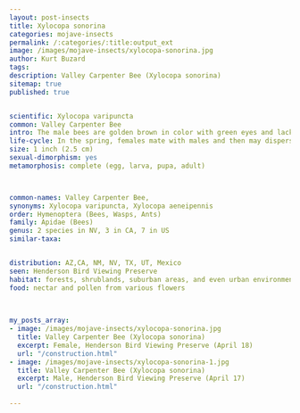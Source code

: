 ```yaml
---
layout: post-insects
title: Xylocopa sonorina
categories: mojave-insects
permalink: /:categories/:title:output_ext
image: /images/mojave-insects/xylocopa-sonorina.jpg
author: Kurt Buzard
tags: 
description: Valley Carpenter Bee (Xylocopa sonorina)
sitemap: true
published: true


scientific: Xylocopa varipuncta
common: Valley Carpenter Bee
intro: The male bees are golden brown in color with green eyes and lack a stinger. Females are large and black, with a length of approximately 1 inch. Active year-round, with peak activity from March to August. Smoky (not violet or black) wings, and lack of any iridescent coloring on the body suggests this species.
life-cycle: In the spring, females mate with males and then may disperse and start new nests, or clean out and enlarge the old tunnels used during the winter, adding brood cells. They are carpenter bees, so the nest will be in wood. Each cell a female provisions contains a substance called "bee bread", which is a mixture of pollen and nectar used as food for the larvae. An egg is deposited on the pollen mass and each cell is sealed off with a partition of sawdust. Young adult male and female bees hibernate in the tunnels during the winter.
size: 1 inch (2.5 cm)
sexual-dimorphism: yes
metamorphosis: complete (egg, larva, pupa, adult)



common-names: Valley Carpenter Bee, 
synonyms: Xylocopa varipuncta, Xylocopa aeneipennis
order: Hymenoptera (Bees, Wasps, Ants)
family: Apidae (Bees)
genus: 2 species in NV, 3 in CA, 7 in US
similar-taxa: 


distribution: AZ,CA, NM, NV, TX, UT, Mexico
seen: Henderson Bird Viewing Preserve
habitat: forests, shrublands, suburban areas, and even urban environments
food: nectar and pollen from various flowers
 
   

my_posts_array:
- image: /images/mojave-insects/xylocopa-sonorina.jpg
  title: Valley Carpenter Bee (Xylocopa sonorina)
  excerpt: Female, Henderson Bird Viewing Preserve (April 18)
  url: "/construction.html"
- image: /images/mojave-insects/xylocopa-sonorina-1.jpg
  title: Valley Carpenter Bee (Xylocopa sonorina)
  excerpt: Male, Henderson Bird Viewing Preserve (April 17)
  url: "/construction.html"
 
---
```

  
  
 <p></p>
  